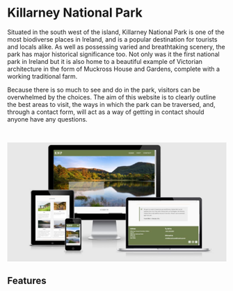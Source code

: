 # Killarney National Park

Situated in the south west of the island, Killarney National Park is one of the most biodiverse places in Ireland, and is a popular destination for tourists and locals alike. As well as possessing varied and breathtaking scenery, the park has major historical significance too. Not only was it the first national park in Ireland but it is also home to a beautiful example of Victorian architecture in the form of Muckross House and Gardens, complete with a working traditional farm. 
 
Because there is so much to see and do in the park, visitors can be overwhelmed by the choices. The aim of this website is to clearly outline the best areas to visit, the ways in which the park can be traversed, and, through a contact form, will act as a way of getting in contact should anyone have any questions.

<br>

![Am I Responsive](assets/screenshots/Screen-Responsivness.JPG)


## Features

